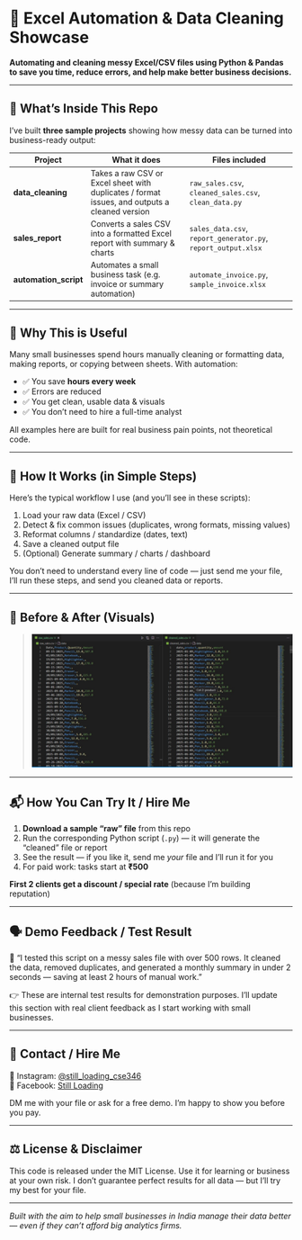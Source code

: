 # 🧹 Excel Automation & Data Cleaning Showcase

**Automating and cleaning messy Excel/CSV files using Python & Pandas to save you time, reduce errors, and help make better business decisions.**

---

## 📂 What’s Inside This Repo

I’ve built **three sample projects** showing how messy data can be turned into business-ready output:

| Project | What it does | Files included |
|--------|----------------|----------------|
| **data_cleaning** | Takes a raw CSV or Excel sheet with duplicates / format issues, and outputs a cleaned version | `raw_sales.csv`, `cleaned_sales.csv`, `clean_data.py` |
| **sales_report** | Converts a sales CSV into a formatted Excel report with summary & charts | `sales_data.csv`, `report_generator.py`, `report_output.xlsx` |
| **automation_script** | Automates a small business task (e.g. invoice or summary automation) | `automate_invoice.py`, `sample_invoice.xlsx` |

---

## 🧠 Why This is Useful

Many small businesses spend hours manually cleaning or formatting data, making reports, or copying between sheets. With automation:

- ✅ You save **hours every week**  
- ✅ Errors are reduced  
- ✅ You get clean, usable data & visuals  
- ✅ You don’t need to hire a full-time analyst  

All examples here are built for real business pain points, not theoretical code.

---

## 👀 How It Works (in Simple Steps)

Here’s the typical workflow I use (and you’ll see in these scripts):

1. Load your raw data (Excel / CSV)  
2. Detect & fix common issues (duplicates, wrong formats, missing values)  
3. Reformat columns / standardize (dates, text)  
4. Save a cleaned output file  
5. (Optional) Generate summary / charts / dashboard  

You don’t need to understand every line of code — just send me your file, I’ll run these steps, and send you cleaned data or reports.

---

## 📸 Before & After (Visuals)

> ![Before vs After](Before_and_after.jpg)

---

## 📬 How You Can Try It / Hire Me

1. **Download a sample “raw” file** from this repo  
2. Run the corresponding Python script (`.py`) — it will generate the “cleaned” file or report  
3. See the result — if you like it, send me *your* file and I’ll run it for you  
4. For paid work: tasks start at **₹500**  

**First 2 clients get a discount / special rate** (because I’m building reputation)

---

## 🗣 Demo Feedback / Test Result

💬 “I tested this script on a messy sales file with over 500 rows. It cleaned the data, removed duplicates, and generated a monthly summary in under 2 seconds — saving at least 2 hours of manual work.”

👉 These are internal test results for demonstration purposes. I’ll update this section with real client feedback as I start working with small businesses.

---

## 📲 Contact / Hire Me

📩 Instagram: [@still_loading_cse346](https://www.instagram.com/still_loading_cse346/)  
📩 Facebook: [Still Loading](https://m.facebook.com/still.loading.592215/)  

DM me with your file or ask for a free demo. I’m happy to show you before you pay.

---

## ⚖️ License & Disclaimer

This code is released under the MIT License. Use it for learning or business at your own risk. I don’t guarantee perfect results for all data — but I’ll try my best for your file.

---

*Built with the aim to help small businesses in India manage their data better — even if they can’t afford big analytics firms.*  
